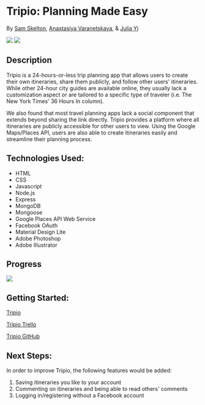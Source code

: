 # Tripio: Planning Made Easy

By [Sam Skelton](https://github.com/skeltonsam), [Anastasiya Varanetskaya](https://github.com/CreativeAnastasia), & [Julia Yi](https://github.com/juliamijiyi)

![](https://i.imgur.com/4un19y0.png)
![](https://i.imgur.com/WG9bVMv.png)

##  Description 
Tripio is a 24-hours-or-less trip planning app that allows users to create their own itineraries, share them publicly, and follow other users' itineraries. While other 24-hour city guides are available online, they usually lack a customization aspect or are tailored to a specific type of traveler (i.e. The New York Times' 36 Hours In column).

We also found that most travel planning apps lack a social component that extends beyond sharing the link directly. Tripio provides a platform where all itineraries are publicly accessible for other users to view. Using the Google Maps/Places API, users are also able to create itineraries easily and streamline their planning process.

## Technologies Used:
* HTML
* CSS
* Javascript
* Node.js
* Express
* MongoDB
* Mongoose
* Google Places API Web Service
* Facebook OAuth
* Material Design Lite
* Adobe Photoshop
* Adobe Illustrator

## Progress
![](https://media.giphy.com/media/2FoaYd50Uxgv6/giphy.gif)

##  Getting Started:

[Tripio](https://tripio-wdi.herokuapp.com/)

[Tripio Trello](https://trello.com/b/bERH9WfM/tripio)

[Tripio GitHub](https://github.com/CreativeAnastasia/tripio)


## Next Steps: 

In order to improve Tripio, the following features would be added:

1. Saving itineraries you like to your account
2. Commenting on itineraries and being able to read others' comments
3. Logging in/registering without a Facebook account